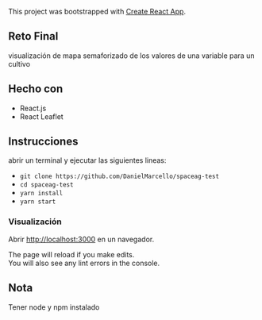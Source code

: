 This project was bootstrapped with [Create React App](https://github.com/facebook/create-react-app).

## Reto Final
visualización de mapa semaforizado de los valores de una variable para un cultivo

## Hecho con
- React.js
- React Leaflet

## Instrucciones
abrir un terminal y ejecutar las siguientes lineas:
- `git clone https://github.com/DanielMarcello/spaceag-test`
- `cd spaceag-test`
- `yarn install`
- `yarn start`

### Visualización
Abrir [http://localhost:3000](http://localhost:3000) en un navegador.

The page will reload if you make edits.<br>
You will also see any lint errors in the console.

## Nota
Tener node y npm instalado

